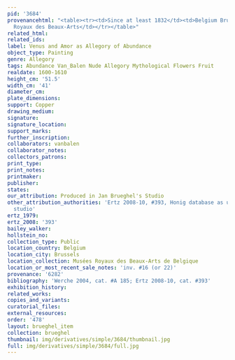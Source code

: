 ```yaml
---
pid: '3684'
provenancehtml: "<table><tr><td>Since at least 1832</td><td>Belgium Brussels</td><td>Musées
  Royaux des Beaux-Arts</td></tr></table>"
related_html:
related_ids:
label: Venus and Amor as Allegory of Abundance
object_type: Painting
genre: Allegory
tags: Abundance Van_Balen Nude Allegory Mythological Flowers Fruit
realdate: 1600-1610
height_cm: '51.5'
width_cm: '41'
diameter_cm:
plate_dimensions:
support: Copper
drawing_medium:
signature:
signature_location:
support_marks:
further_inscription:
collaborators: vanbalen
collaborator_notes:
collectors_patrons:
print_type:
print_notes:
printmaker:
publisher:
states:
our_attribution: Produced in Jan Brueghel's Studio
other_attribution_authorities: 'Ertz 2008-10, #393, Honig database as uncertain, possibly
  studio'
ertz_1979:
ertz_2008: '393'
bailey_walker:
hollstein_no:
collection_type: Public
location_country: Belgium
location_city: Brussels
location_collection: Musées Royaux des Beaux-Arts de Belgique
location_or_most_recent_sale_notes: 'inv. #16 (or 22)'
provenance: '6282'
bibliography: 'Werche 2004, cat. #A 185; Ertz 2008-10, cat. #393'
exhibition_history:
related_works:
copies_and_variants:
curatorial_files:
external_resources:
order: '478'
layout: brueghel_item
collection: brueghel
thumbnail: img/derivatives/simple/3684/thumbnail.jpg
full: img/derivatives/simple/3684/full.jpg
---
```

